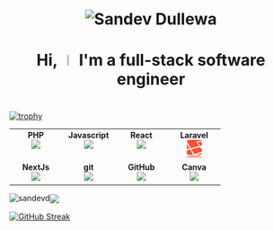 <h1 align="center">
  <img src="https://sandev.me/wp-content/uploads/2023/12/Sandev-2.png" alt="Sandev Dullewa" />
</h1>
<h1 align="center" style="padding-bottom: 0.75em !important;">Hi, <img src="https://media4.giphy.com/media/HV0tHmPREaD0sIixmg/giphy.gif?cid=790b7611085cc85000b0bd3d5bbd3e7346d87fdb6155c09b&rid=giphy.gif&ct=g" width="5%" height="5%"/> I'm a full-stack software engineer</h1>

[![trophy](https://github-profile-trophy.vercel.app/?username=sandevD&theme=onestar)](https://github.com/ryo-ma/github-profile-trophy)

<p align="center"></p>

<table width="320px">
    <tbody>
        <tr valign="top">
            <td width="80px" align="center">
            <span><strong>PHP</strong></span><br>
            <img height="32px" src="https://cdn.jsdelivr.net/gh/devicons/devicon/icons/php/php-original.svg">
            </td>
            <td width="80px" align="center">
            <span><strong>Javascript</strong></span><br>
            <img height="32" src="https://cdn.jsdelivr.net/gh/devicons/devicon/icons/javascript/javascript-original.svg">
            </td>
            <td width="80px" align="center">
            <span><strong>React</strong></span><br>
            <img height="32" src="https://cdn.jsdelivr.net/gh/devicons/devicon/icons/react/react-original.svg">
            </td>
            <td width="80px" align="center">
            <span><strong>Laravel</strong></span><br>
            <img height="32px" src="https://raw.githubusercontent.com/devicons/devicon/master/icons/laravel/laravel-plain-wordmark.svg">
            </td>
        </tr>
        <tr valign="top">
            <td width="80px" align="center">
            <span><strong>NextJs</strong></span><br>
            <img height="32px" src="https://cdn.jsdelivr.net/gh/devicons/devicon/icons/nextjs/nextjs-original.svg">
            </td>
            <td width="80px" align="center">
            <span><strong>git</strong></span><br>
            <img height="32px" src="https://cdn.jsdelivr.net/gh/devicons/devicon/icons/git/git-plain.svg">
            </td>
            <td width="80px" align="center">
            <span><strong>GitHub</strong></span><br>
            <img height="32px" src="https://cdn.jsdelivr.net/gh/devicons/devicon/icons/vuejs/vuejs-original.svg">
            <td width="80px" align="center">
            <span><strong>Canva</strong></span><br>
            <img height="32px" src="https://cdn.jsdelivr.net/gh/devicons/devicon/icons/canva/canva-original.svg">
            </td>
        </tr>
    </tbody>
</table>

<p align="center"></p>

<img align="left" src="https://github-readme-stats.vercel.app/api?username=sandevD&show_icons=true&locale=en&theme=merko&layout=compact&card_width=300" alt="sandevd" />

<img align="center" src="https://github-readme-stats.vercel.app/api/top-langs?username=sandevD&layout=compact&theme=merko"/>

<p><a href="https://git.io/streak-stats"><img align="center" src="https://github-readme-streak-stats.herokuapp.com?user=sandevD&theme=cobalt&hide_border=false&border_radius=4.5&locale=en&date_format=&mode=daily&exclude_days=&sections=total%2Ccurrent%2Clongest&card_width=400&type=svg&background-type=solid&properties=background" alt="GitHub Streak" /></a></p>

